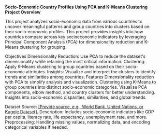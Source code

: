 **Socio-Economic Country Profiles Using PCA and K-Means Clustering**
**Project Overview**

This project analyzes socio-economic data from various countries to uncover meaningful patterns and group countries into clusters based on their socio-economic profiles. This project provides insights into how countries compare across key socioeconomic indicators by leveraging Principal Component Analysis (PCA) for dimensionality reduction and K-Means clustering for grouping.

Objectives
Dimensionality Reduction: Use PCA to reduce the dataset's dimensionality while retaining the most critical information.
Clustering: Apply K-Means clustering to group countries based on their socio-economic attributes.
Insights: Visualize and interpret the clusters to identify trends and similarities among countries.
Features
Dimensionality reduction with PCA to simplify analysis and visualization.
Clustering using K-Means to group countries into distinct socio-economic categories.
Visualise PCA components, elbow method, and country clusters for better understanding.
Insights into socio-economic disparities, similarities, and global trends.

Dataset
Source: [[Provide source, e.g., World Bank, United Nations, or Kaggle Dataset].](https://www.kaggle.com/code/nishanthsalian/socio-economic-country-profile-basic-analysis/input)
Description: Includes socio-economic indicators like GDP per capita, literacy rate, life expectancy, unemployment rate, and more.
Preprocessing: Handling missing values, normalizing data, and encoding categorical variables if needed.
